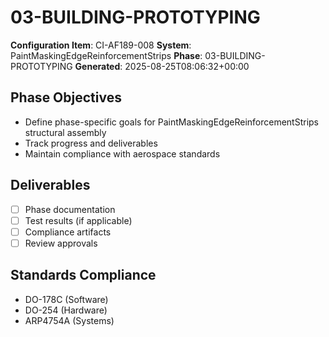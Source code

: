 # 03-BUILDING-PROTOTYPING

**Configuration Item**: CI-AF189-008
**System**: PaintMaskingEdgeReinforcementStrips
**Phase**: 03-BUILDING-PROTOTYPING
**Generated**: 2025-08-25T08:06:32+00:00

## Phase Objectives
- Define phase-specific goals for PaintMaskingEdgeReinforcementStrips structural assembly
- Track progress and deliverables
- Maintain compliance with aerospace standards

## Deliverables
- [ ] Phase documentation
- [ ] Test results (if applicable)
- [ ] Compliance artifacts
- [ ] Review approvals

## Standards Compliance
- DO-178C (Software)
- DO-254 (Hardware)
- ARP4754A (Systems)


